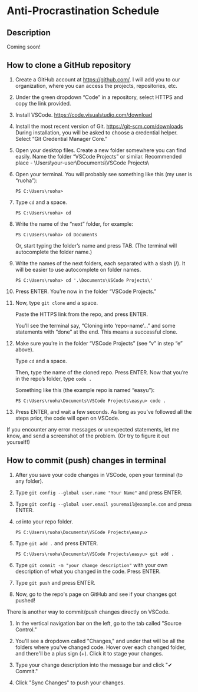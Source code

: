 # Anti-Procrastination Schedule

## Description
Coming soon!

## How to clone a GitHub repository

1. Create a GitHub account at https://github.com/. I will add you to our organization, where you can access the projects, repositories, etc.
2. Under the green dropdown “Code” in a repository, select HTTPS and copy the link provided.
3. Install VSCode. https://code.visualstudio.com/download
4. Install the most recent version of Git. https://git-scm.com/downloads During installation, you will be asked to choose a credential helper. Select “Git Credential Manager Core.”
5. Open your desktop files. Create a new folder somewhere you can find easily. Name the folder “VSCode Projects” or similar. Recommended place - \Users\your-user\Documents\VSCode Projects\
6. Open your terminal. You will probably see something like this (my user is “ruoha”):

    ```
    PS C:\Users\ruoha>
    ```

7. Type `cd` and a space.

    ```
    PS C:\Users\ruoha> cd 
    ```

8. Write the name of the “next” folder, for example:

    ```
    PS C:\Users\ruoha> cd Documents
    ```

    Or, start typing the folder’s name and press TAB. (The terminal will autocomplete the folder name.)

9. Write the names of the next folders, each separated with a slash (/). It will be easier to use autocomplete on folder names.

    ```
    PS C:\Users\ruoha> cd '.\Documents\VSCode Projects\'
    ```

10. Press ENTER. You’re now in the folder “VSCode Projects.”

11. Now, type `git clone` and a space.

    Paste the HTTPS link from the repo, and press ENTER.

    You’ll see the terminal say, “Cloning into ‘repo-name’...” and some statements with “done” at the end. This means a successful clone.

12. Make sure you’re in the folder “VSCode Projects” (see “v” in step “e” above).

    Type `cd` and a space.

    Then, type the name of the cloned repo. Press ENTER.
    Now that you’re in the repo’s folder, type `code .`

    Something like this (the example repo is named “easyu”):

    ```
    PS C:\Users\ruoha\Documents\VSCode Projects\easyu> code .
    ```

13. Press ENTER, and wait a few seconds. As long as you’ve followed all the steps prior, the code will open on VSCode.

If you encounter any error messages or unexpected statements, let me know, and send a screenshot of the problem. (Or try to figure it out yourself!)

## How to commit (push) changes in terminal

1. After you save your code changes in VSCode, open your terminal (to any folder).

2. Type `git config --global user.name "Your Name"` and press ENTER.

3. Type `git config --global user.email youremail@example.com` and press ENTER.

4. `cd` into your repo folder.

    ```
    PS C:\Users\ruoha\Documents\VSCode Projects\easyu>
    ```

5. Type `git add .` and press ENTER.

    ```
    PS C:\Users\ruoha\Documents\VSCode Projects\easyu> git add .
    ```

6. Type `git commit -m "your change description"` with your own description of what you changed in the code. Press ENTER.

7. Type `git push` and press ENTER.

8. Now, go to the repo's page on GitHub and see if your changes got pushed!

There is another way to commit/push changes directly on VSCode.

1. In the vertical navigation bar on the left, go to the tab called "Source Control."

2. You'll see a dropdown called "Changes," and under that will be all the folders where you've changed code. Hover over each changed folder, and there'll be a plus sign (+). Click it to stage your changes.

3. Type your change description into the message bar and click "✔ Commit."

4. Click "Sync Changes" to push your changes.
